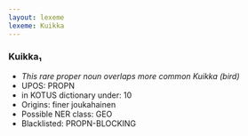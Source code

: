 ```yaml
---
layout: lexeme
lexeme: Kuikka
---
```


###  Kuikka₁

* _This rare proper noun overlaps more common *Kuikka* (bird)_
* UPOS:  PROPN
* in KOTUS dictionary under:  10
* Origins: finer joukahainen 
* Possible NER class:  GEO
* Blacklisted:  PROPN-BLOCKING

